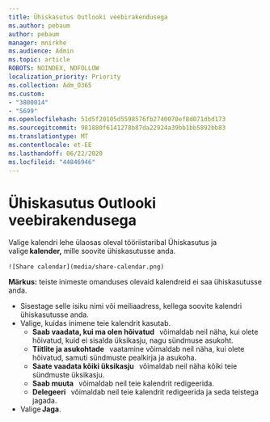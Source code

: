 ```yaml
---
title: Ühiskasutus Outlooki veebirakendusega
ms.author: pebaum
author: pebaum
manager: mnirkhe
ms.audience: Admin
ms.topic: article
ROBOTS: NOINDEX, NOFOLLOW
localization_priority: Priority
ms.collection: Adm_O365
ms.custom:
- "3800014"
- "5699"
ms.openlocfilehash: 51d5f20105d5598576fb2740070ef8d071dbd173
ms.sourcegitcommit: 981880f6141278b87da22924a39bb1bb5892bb83
ms.translationtype: MT
ms.contentlocale: et-EE
ms.lasthandoff: 06/22/2020
ms.locfileid: "44846946"
---
```

# <a name="sharing-with-outlook-on-the-web"></a>Ühiskasutus Outlooki veebirakendusega

Valige kalendri lehe ülaosas oleval tööriistaribal Ühiskasutus ja valige **kalender,** mille soovite ühiskasutusse anda.

    ![Share calendar](media/share-calendar.png)

**Märkus:** teiste inimeste omanduses olevaid kalendreid ei saa ühiskasutusse anda.

- Sisestage selle isiku nimi või meiliaadress, kellega soovite kalendri ühiskasutusse anda.
- Valige, kuidas inimene teie kalendrit kasutab.
    - **Saab vaadata, kui ma olen hõivatud**   võimaldab neil näha, kui olete hõivatud, kuid ei sisalda üksikasju, nagu sündmuse asukoht.
    - **Tiitlite ja asukohtade**   vaatamine võimaldab neil näha, kui olete hõivatud, samuti sündmuste pealkirja ja asukoha.
    - **Saate vaadata kõiki üksikasju**   võimaldab neil näha kõiki teie sündmuste üksikasju.
    - **Saab muuta**   võimaldab neil teie kalendrit redigeerida.
    - **Delegeeri**   võimaldab neil teie kalendrit redigeerida ja seda teistega jagada.
- Valige **Jaga**.
